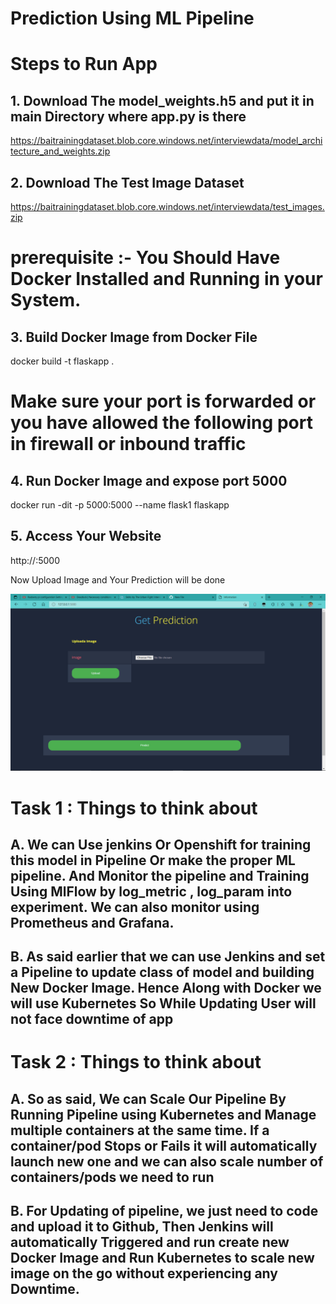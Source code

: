 # Prediction Using ML Pipeline
# Steps to Run App

## 1. Download The model_weights.h5 and put it in main Directory where app.py is there

https://baitrainingdataset.blob.core.windows.net/interviewdata/model_architecture_and_weights.zip 

## 2. Download The Test Image Dataset

https://baitrainingdataset.blob.core.windows.net/interviewdata/test_images.zip 

# prerequisite :- You Should Have Docker Installed and Running in your System.

## 3. Build Docker Image from Docker File

docker build -t flaskapp .


# Make sure your port is forwarded or you have allowed the following port in firewall or inbound traffic

## 4. Run Docker Image and expose port 5000

docker run -dit -p 5000:5000 --name flask1 flaskapp

## 5. Access Your Website

   http://<ip>:5000
   
Now Upload Image and Your Prediction will be done
   
![Image of FlaskApp](https://github.com/the-helel/ML-Pipeline-Docker/blob/main/Flaskapp.png)

# Task 1 : Things to think about

## A. We can Use jenkins Or Openshift for training this model in Pipeline Or make the proper ML pipeline. And Monitor the pipeline and Training Using MlFlow by log_metric , log_param into experiment. We can also monitor using Prometheus and Grafana.

## B. As said earlier that we can use Jenkins and set a Pipeline to update class of model and building New Docker Image. Hence Along with Docker we will use Kubernetes So While Updating User will not face downtime of app

# Task 2 : Things to think about

## A. So as said, We can Scale Our Pipeline By Running Pipeline using Kubernetes and Manage multiple containers at the same time. If a container/pod Stops or Fails it will automatically launch new one and we can also scale number of containers/pods we need to run

## B. For Updating of pipeline, we just need to code and upload it to Github, Then Jenkins will automatically Triggered and run create new Docker Image and Run Kubernetes to scale new image on the go without experiencing any Downtime.



